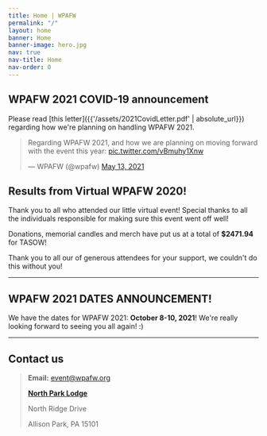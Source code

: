 ```yaml
---
title: Home | WPAFW
permalink: "/"
layout: home
banner: Home
banner-image: hero.jpg
nav: true
nav-title: Home
nav-order: 0
---
```


<section class="section">

# WPAFW 2021 COVID-19 announcement 

Please read [this letter]({{'/assets/2021CovidLetter.pdf' | absolute_url}}) regarding how we're planning on handling WPAFW 2021.

<blockquote class="twitter-tweet"><p lang="en" dir="ltr">
Regarding WPAFW 2021, and how we are planning on moving forward with the event this year: <a href="https://t.co/vBmuhy1Xnw">pic.twitter.com/vBmuhy1Xnw</a></p>&mdash; WPAFW (@wpafw) <a href="https://twitter.com/wpafw/status/1392637718304337921?ref_src=twsrc%5Etfw">May 13, 2021</a>
</blockquote> 

<script async src="https://platform.twitter.com/widgets.js" charset="utf-8">
</script> 

</section>

<section class="section">

# Results from Virtual WPAFW 2020!

Thank you to all who attended our little virtual event! Special thanks to all the individuals responsible for making sure this event went off well!

Donations, memorial candles and merch have put us at a total of **$2471.94** for TASOW!

Thank you to all our of generous attendees for your support, we couldn't do this without you!

---

## WPAFW 2021 DATES ANNOUNCEMENT!

We have the dates for WPAFW 2021: **October 8-10, 2021**! We're really looking forward to seeing you all again! :)

---
</section>

<section class="section">

## Contact us

> **Email:** [event@wpafw.org](mailto:event@wpafw.org)
>
> [**North Park Lodge**](https://goo.gl/maps/o1S7uUwtQZ2aN6wi9)
>
> North Ridge Drive
>
> Allison Park, PA 15101


</section>
